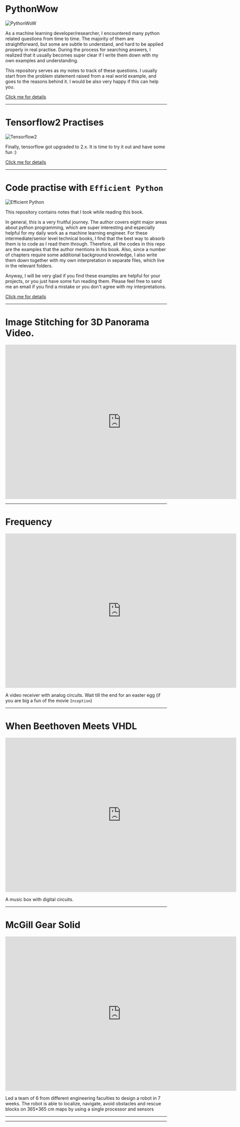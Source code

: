 
# PythonWow
![PythonWoW](img/workshop.jpeg)

As a machine learning developer/researcher, I encountered many python related questions from time to time. The majority of them are straightforward, but some are subtle to understand, and hard to be applied properly in real practise. During the process for searching answers, I realized that it usually becomes super clear if I write them down with my own examples and understanding.

This repository serves as my notes to track of these questions. I usually start from the problem statement raised from a real world example, and goes to the reasons behind it.
I would be also very happy if this can help you.

[Click me for details](https://github.com/Lionelding/PythonWOW)

**********
# Tensorflow2 Practises
![Tensorflow2](img/tf2.png)

Finally, tensorflow got upgraded to 2.x. It is time to try it out and have some fun :)

[Click me for details](https://github.com/Lionelding/tensorflow2_practise)

**********

# Code practise with `Efficient Python`
![Efficient Python](img/efficientpython2.jpg)

This repository contains notes that I took while reading this book.

In general, this is a very fruitful journey. 
The author covers eight major areas about python programming, 
which are super interesting and especially helpful for my daily work as a machine learning engineer. 
For these intermediate/senior level technical books, 
I find that the best way to absorb them is to code as I read them through. 
Therefore, all the codes in this repo are the examples that the author mentions in his book. 
Also, since a number of chapters require some additional background knowledge, 
I also write them down together with my own interpretation in separate files, which live in the relevant folders.

Anyway, I will be very glad if you find these examples are helpful for your projects, or you just have some fun reading them. Please feel free to send me an email if you find a mistake or you don't agree with my interpretations.

[Click me for details](https://github.com/Lionelding/EfficientPython)

**********
# Image Stitching for 3D Panorama Video.
<iframe width="720" height="480" src="https://www.youtube.com/watch?v=Cmsu0I27DCQ" title="YouTube video player" frameborder="0" allow="accelerometer; autoplay; clipboard-write; encrypted-media; gyroscope; picture-in-picture" allowfullscreen></iframe>


**********
# Frequency
<iframe width="720" height="480" src="https://www.youtube.com/embed/An_lbQUgL_c" title="YouTube video player" frameborder="0" allow="accelerometer; autoplay; clipboard-write; encrypted-media; gyroscope; picture-in-picture" allowfullscreen></iframe>

A video receiver with analog circuits. Wait till the end for an easter egg (if you are big a fun of the movie `Inception`)

**********
# When Beethoven Meets VHDL
<iframe width="720" height="480" src="https://www.youtube.com/embed/4oVpbwW00Ok" title="YouTube video player" frameborder="0" allow="accelerometer; autoplay; clipboard-write; encrypted-media; gyroscope; picture-in-picture" allowfullscreen></iframe>

A music box with digital circuits.

**********
# McGill Gear Solid
<iframe width="720" height="480" src="https://www.youtube.com/embed/xH0ywySv5kc" title="YouTube video player" frameborder="0" allow="accelerometer; autoplay; clipboard-write; encrypted-media; gyroscope; picture-in-picture" allowfullscreen></iframe>

Led a team of 6 from different engineering faculties to design a robot in 7 weeks. 
The robot is able to localize, navigate, avoid obstacles and rescue blocks on 365*365 cm maps by using a single processor and sensors


**********



**********
